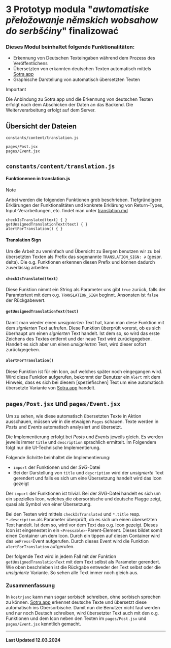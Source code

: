 # 3 Prototyp modula "_awtomatiske přełožowanje němskich wobsahow do serbšćiny_" finalizować

### Dieses Modul beinhaltet folgende Funktionalitäten:

-   Erkennung von Deutschen Texteingaben während dem Prozess des Veröffentlichens
-   Übersetzten von erkannten deutschen Texten automatisch mittels [Sotra.app](https://sotra.app)
-   Graphische Darstellung von automatisch übersetzten Texten

> [!IMPORTANT]
> Die Anbindung zu Sotra.app und die Erkennung von deutschen Texten erfolgt nach dem Abschicken der Daten an das Backend. Die Weiterverarbeitung erfolgt auf dem Server.

## Übersicht der Dateien

```
constants/content/translation.js

pages/Post.jsx
pages/Event.jsx
```

## `constants/content/translation.js`

#### Funktionenen in translation.js

> [!NOTE]
> Anbei werden die folgenden Funktionen grob beschrieben. Tiefgründigere Erklärungen der Funktionalitäten und konkrete Erklärung von Return-Types, Input-Verarbeitungen, etc. findet man unter [translation.md](../constants/content/CONSTANTS_CONTENT.md#translationjs)

```
checkIsTranslated(text) { }
getUnsignedTranslationText(text) { }
alertForTranslation() { }
```

#### Translation Sign

Um die Arbeit zu vereinfach und Übersicht zu Bergen benutzen wir zu bei übersetzten Texten als Prefix das sogenannte `TRANSLATION_SIGN: ∂` (gespr. $\text{delta}$). Die o.g. Funktionen erkennen diesen Prefix und können dadurch zuverlässig arbeiten.

#### `checkIsTranslated(text)`

Diese Funktion nimmt ein _String_ als Parameter uns gibt `true` zurück, falls der Paramtertext mit dem o.g. `TRANSLATION_SIGN` beginnt. Ansonsten ist `false` der Rückgabewert.

#### `getUnsignedTranslationText(text)`

Damit man wieder einen _unsignierten_ Text hat, kann man diese Funktion mit dem _signierten_ Text aufrufen. Diese Funktion überprüft vorerst, ob es sich überhaupt um einen _signierten_ Text handelt. Ist dem so, so wird das erste Zeichens des Textes entfernt und der neue Text wird zurückgegeben. Handelt es sich aber um einen _unsignierten_ Text, wird dieser sofort zurückgegeben.

#### `alertForTranslation()`

Diese Funktion ist für ein Icon, auf welches später noch eingegangen wird.
Wird diese Funktion aufgerufen, bekommt der Benutzer ein `Alert` mit dem Hinweis, dass es sich bei diesem \[speziefischen\] Text um eine automatisch übersetzte Variante von [Sotra.app](https://sotra.app) handelt.

## `pages/Post.jsx` und `pages/Event.jsx`

Um zu sehen, wie diese automatisch übersetzten Texte in Aktion ausschauen, müssen wir in die etwaigen `Pages` schauen.
Texte werden in _Posts_ und _Events_ automatisch analysiert und übersetzt.

Die Implementierung erfolgt bei _Posts_ und _Events_ jeweils gleich. Es werden jeweils immer `title` und `description` sprachlich ermittelt. Im Folgendem folgt nur die UI-Technische Implementierung.

Folgende Schritte beinhaltet die Implementierung:

-   `import` der Funktionen und der _SVG_-Datei
-   Bei der Darstellung von `title` und `description` wird der _unsignierte_ Text gerendert und falls es sich um eine Übersetzung handelt wird das Icon gezeigt

Der `import` der Funktionen ist trivial. Bei der _SVG_-Datei handelt es sich um ein spezielles Icon, welches die obersorbische und deutsche Flagge zeigt, quasi als Symbol von einer Übersetzung.

Bei den Texten wird mittels `checkIsTranslated` und `*.title` resp. `*.description` als Parameter überprüft, ob es sich um einen übersetzten Text handelt. Ist dem so, wird vor dem Text das o.g. Icon gezeigt. Dieses Icon ist eingenestet in ein `<Pressable>`-Parent-Element. Dieses bildet somit einen Container um dem Icon. Durch ein tippen auf diesen Container wird das `onPress`-Event aufgerufen. Durch dieses Event wird die Funktion `alertForTranslation` aufgerufen.

Der folgende Text wird in jedem Fall mit der Funktion `getUnsignedTranslationText` mit dem Text selbst als Parameter gerendert. Wie oben beschrieben ist die Rückgabe entweder der Text selbst oder die _unsignierte_ Variante. So sehen alle Text immer noch gleich aus.

### Zusammenfassung

In `kostrjanc` kann man sogar sorbisch schreiben, ohne sorbisch sprechen zu können. [Sotra.app](https://sotra.app) erkennet deutsche Texte und übersetzt diese automatisch ins Obersorbische. Damit nun die Benutzer nicht faul werden und nur noch Deutsch schreiben, wird übersetzter Text auch mit den o.g. Funktionen und dem Icon neben den Texten im `pages/Post.jsx` und `pages/Event.jsx` kenntlich gemacht.

<hr>

#### Last Updated 12.03.2024
